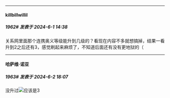 ﻿
*****

####  killbillwillil  
##### 1962#       发表于 2024-6-1 14:38

关系网里面那个连携奥义等级能升到几级的？看现在内容不多就想搞掉，结果一看升到2之后还有3，感觉刷起来麻烦了，不知道后面还有没有更地狱的（


*****

####  哈萨维·诺亚  
##### 1963#       发表于 2024-6-2 18:07

没升过<img src="https://static.saraba1st.com/image/smiley/face2017/048.png" referrerpolicy="no-referrer">应该是3

